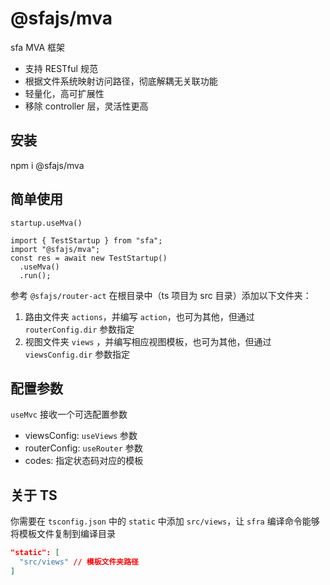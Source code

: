 # @sfajs/mva

sfa MVA 框架

- 支持 RESTful 规范
- 根据文件系统映射访问路径，彻底解耦无关联功能
- 轻量化，高可扩展性
- 移除 controller 层，灵活性更高

## 安装

npm i @sfajs/mva

## 简单使用

```TS
startup.useMva()
```

```TS
import { TestStartup } from "sfa";
import "@sfajs/mva";
const res = await new TestStartup()
  .useMva()
  .run();
```

参考 `@sfajs/router-act` 在根目录中（ts 项目为 src 目录）添加以下文件夹：

1. 路由文件夹 `actions`，并编写 `action`，也可为其他，但通过 `routerConfig.dir` 参数指定
2. 视图文件夹 `views` ，并编写相应视图模板，也可为其他，但通过 `viewsConfig.dir` 参数指定

## 配置参数

`useMvc` 接收一个可选配置参数

- viewsConfig: `useViews` 参数
- routerConfig: `useRouter` 参数
- codes: 指定状态码对应的模板

## 关于 TS

你需要在 `tsconfig.json` 中的 `static` 中添加 `src/views`，让 `sfra` 编译命令能够将模板文件复制到编译目录

```JSON
"static": [
  "src/views" // 模板文件夹路径
]
```
